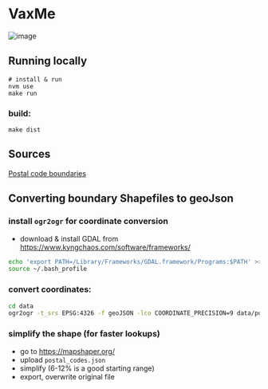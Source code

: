 # VaxMe

![image](https://user-images.githubusercontent.com/3444/115124840-6b597b00-9f92-11eb-9f32-80916b87f1be.png)

## Running locally

```console
# install & run
nvm use
make run
```

### build:
```console
make dist
```

## Sources

[Postal code boundaries](https://www150.statcan.gc.ca/n1/en/catalogue/92-179-X)

## Converting boundary Shapefiles to geoJson

### install `ogr2ogr` for coordinate conversion

- download & install GDAL from https://www.kyngchaos.com/software/frameworks/
```bash
echo 'export PATH=/Library/Frameworks/GDAL.framework/Programs:$PATH' >> ~/.bash_profile
source ~/.bash_profile
 ```

### convert coordinates:
```bash
cd data
ogr2ogr -t_srs EPSG:4326 -f geoJSON -lco COORDINATE_PRECISION=9 data/postal_codes.json data/lfsa000a16a_e/lfsa000a16a_e.shp
```

### simplify the shape (for faster lookups)
- go to https://mapshaper.org/
- upload `postal_codes.json`
- simplify (6-12% is a good starting range)
- export, overwrite original file
